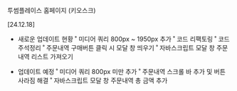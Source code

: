 투썸플레이스 홈페이지 (키오스크)

[24.12.18] 
- 새로운 업데이트 현황
  ˚ 미디어 쿼리 800px ~ 1950px 추가
  ˚ 코드 리팩토링
  ˚ 코드 주석정리
  ˚ 주문내역 구매버튼 클릭 시 모달 창 띄우기
  ˚ 자바스크립트 모달 창 주문내역 리스트 가져오기
  
- 업데이트 예정
  ˚ 미디어 쿼리 800px 미만 추가
  ˚ 주문내역 스크롤 바 추가 및 버튼 사라짐 해결
  ˚ 자바스크립트 모달 창 주문내역 총 금액 추가

